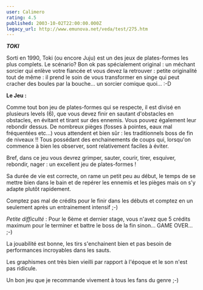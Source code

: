 ```yaml
---
user: Calimero
rating: 4.5
published: 2003-10-02T22:00:00.000Z
legacy_url: http://www.emunova.net/veda/test/275.htm
---
```

**_TOKI_**  

  

Sorti en 1990, Toki (ou encore Juju) est un des jeux de plates-formes les plus complets. Le scénario? Bon ok pas spécialement original : un méchant sorcier qui enlève votre fiancée et vous devez la retrouver : petite originalité tout de même : il prend le soin de vous transformer en singe qui peut cracher des boules par la bouche... un sorcier comique quoi... :-D  

  

**Le Jeu :**  

  

Comme tout bon jeu de plates-formes qui se respecte, il est divisé en plusieurs levels (6), que vous devez finir en sautant d'obstacles en obstacles, en évitant et tirant sur des ennemis. Vous pouvez également leur rebondir dessus. De nombreux pièges (fosses à pointes, eaux mal fréquentées etc...) vous attendent et bien sûr : les traditionnels boss de fin de niveaux !! Tous possédant des enchainements de coups qui, lorsqu'on commence à bien les observer, sont relativement faciles à éviter.  

Bref, dans ce jeu vous devrez grimper, sauter, courir, tirer, esquiver, rebondir, nager : un excellent jeu de plates-formes !  

  

Sa durée de vie est correcte, on rame un petit peu au début, le temps de se mettre bien dans le bain et de repérer les ennemis et les pièges mais on s'y adapte plutôt rapidement.  

  

Comptez pas mal de crédits pour le finir dans les débuts et comptez en un seulement après un entrainement intensif ;-)  

_Petite difficulté_ : Pour le 6ème et dernier stage, vous n'avez que 5 crédits maximum pour le terminer et battre le boss de la fin sinon... GAME OVER... ;-)  

  

La jouabilité est bonne, les tirs s'enchainent bien et pas besoin de performances incroyables dans les sauts.  

  

Les graphismes ont très bien vieilli par rapport à l'époque et le son n'est pas ridicule.  

  

Un bon jeu que je recommande vivement à tous les fans du genre ;-)
